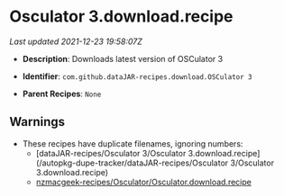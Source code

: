 # Osculator 3.download.recipe

_Last updated 2021-12-23 19:58:07Z_

- **Description**: Downloads latest version of OSCulator 3

- **Identifier**: `com.github.dataJAR-recipes.download.OSCulator 3`

- **Parent Recipes**: `None`

## Warnings

- These recipes have duplicate filenames, ignoring numbers:
    - [dataJAR-recipes/Osculator 3/Osculator 3.download.recipe](/autopkg-dupe-tracker/dataJAR-recipes/Osculator 3/Osculator 3.download.recipe)
    - [nzmacgeek-recipes/Osculator/Osculator.download.recipe](/autopkg-dupe-tracker/nzmacgeek-recipes/Osculator/Osculator.download.recipe)